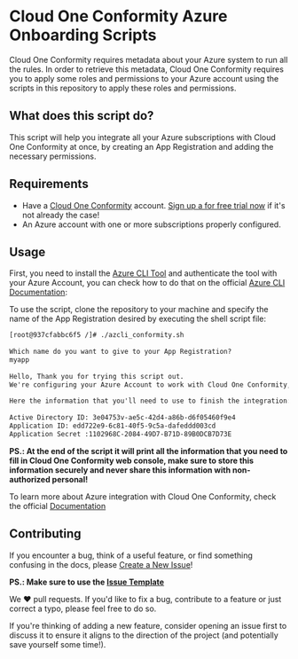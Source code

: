 # Cloud One Conformity Azure Onboarding Scripts

Cloud One Conformity requires metadata about your Azure system to run all the rules. In order to retrieve this metadata, Cloud One Conformity requires you to apply some roles and permissions to your Azure account using the scripts in this repository to apply these roles and permissions.

## What does this script do?

This script will help you integrate all your Azure subscriptions with Cloud One Conformity at once, by creating an App Registration and adding the necessary permissions. 

## Requirements

* Have a [Cloud One Conformity](https://www.trendmicro.com/en_us/business/products/hybrid-cloud/cloud-one-conformity.html) account. [Sign up a for free trial now](https://www.cloudconformity.com/identity/sign-up.html) if it's not already the case!
* An Azure account with one or more subscriptions properly configured.

## Usage

First, you need to install the [Azure CLI Tool](https://docs.microsoft.com/en-us/cli/azure/install-azure-cli) and authenticate the tool with your Azure Account, you can check how to do that on the official [Azure CLI Documentation](https://docs.microsoft.com/en-us/cli/azure/authenticate-azure-cli): 

To use the script, clone the repository to your machine and specify the name of the App Registration desired by executing the shell script file:


```html
[root@937cfabbc6f5 /]# ./azcli_conformity.sh 
 
Which name do you want to give to your App Registration?
myapp
 
Hello, Thank you for trying this script out.
We're configuring your Azure Account to work with Cloud One Conformity, this might take several minutes depending of how many subscriptions you have.
 
Here the information that you'll need to use to finish the integration:
 
Active Directory ID: 3e04753v-ae5c-42d4-a86b-d6f05460f9e4
Application ID: edd722e9-6c81-40f5-9c5a-dafeddd003cd
Application Secret :1102968C-2084-49D7-B71D-89B0DCB7D73E
```

 **PS.: At the end of the script it will print all the information that you need to fill in Cloud One Conformity web console, make sure to store this information securely and never share this information with non-authorized personal!**

 To learn more about Azure integration with Cloud One Conformity, check the official [Documentation](https://cloudconformity.atlassian.net/wiki/spaces/HELP/pages/165806211/Adding+an+Active+Directory)

## Contributing

If you encounter a bug, think of a useful feature, or find something confusing
in the docs, please
[Create a New Issue](https://github.com/cloudconformity/azure-onboarding-scripts/issues/new)!

 **PS.: Make sure to use the [Issue Template](https://github.com/cloudconformity/azure-onboarding-scripts/tree/master/.github/ISSUE_TEMPLATE)**

We :heart: pull requests. If you'd like to fix a bug, contribute to a feature or
just correct a typo, please feel free to do so.

If you're thinking of adding a new feature, consider opening an issue first to
discuss it to ensure it aligns to the direction of the project (and potentially
save yourself some time!).
